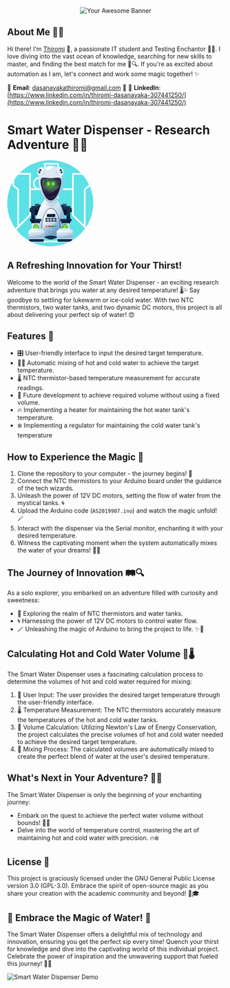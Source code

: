 <p align="center">
  <img src="https://github.com/Thiromi97/ebay_automation/blob/main/my%20banner.png?raw=true" alt="Your Awesome Banner" width="600" height="300">
</p>

## About Me 👩‍💻

Hi there! I'm [Thiromi](https://www.linkedin.com/in/thiromi-dasanayaka-307441250/) 👋, a passionate IT student and Testing Enchantor 🧙‍♂️. I love diving into the vast ocean of knowledge, searching for new skills to master, and finding the best match for me 🌊🔍. If you're as excited about automation as I am, let's connect and work some magic together! ✨

📧 **Email**: dasanayakathiromi@gmail.com 💌
🔗 **LinkedIn**: [https://www.linkedin.com/in/thiromi-dasanayaka-307441250/](https://www.linkedin.com/in/thiromi-dasanayaka-307441250/)
# Smart Water Dispenser - Research Adventure 🚀💧

<!-- Add the following HTML code to your README.md file -->
<p align="left">
  <img src="https://github.com/Thiromi97/smart_water_mixture/blob/main/water.png?raw=true" width="200" height="200" alt="Project Logo" style="border-radius: 50%;">
</p>


## A Refreshing Innovation for Your Thirst!
Welcome to the world of the Smart Water Dispenser - an exciting research adventure that brings you water at any desired temperature! 🌡️💦 Say goodbye to settling for lukewarm or ice-cold water. With two NTC thermistors, two water tanks, and two dynamic DC motors, this project is all about delivering your perfect sip of water! 😍

## Features 🌈
- 🎛️ User-friendly interface to input the desired target temperature.
- 🌊💧 Automatic mixing of hot and cold water to achieve the target temperature.
- 🌡️ NTC thermistor-based temperature measurement for accurate readings.
- 🚀 Future development to achieve required volume without using a fixed volume.
- 🔥 Implementing a heater for maintaining the hot water tank's temperature.
- ❄️ Implementing a regulator for maintaining the cold water tank's temperature

## How to Experience the Magic 🎉

1. Clone the repository to your computer - the journey begins! 🌟
2. Connect the NTC thermistors to your Arduino board under the guidance of the tech wizards.
3. Unleash the power of 12V DC motors, setting the flow of water from the mystical tanks. 🌀
4. Upload the Arduino code (`AS2019907.ino`) and watch the magic unfold! 🪄
5. Interact with the dispenser via the Serial monitor, enchanting it with your desired temperature.
6. Witness the captivating moment when the system automatically mixes the water of your dreams! 🌈🍹

## The Journey of Innovation 🛤️🔍
As a solo explorer, you embarked on an adventure filled with curiosity and sweetness:

- 🌈 Exploring the realm of NTC thermistors and water tanks.
- 🌀 Harnessing the power of 12V DC motors to control water flow.
- 🪄 Unleashing the magic of Arduino to bring the project to life. ✨🎩

## Calculating Hot and Cold Water Volume 🌊🌡️
The Smart Water Dispenser uses a fascinating calculation process to determine the volumes of hot and cold water required for mixing:

1. 🎯 User Input: The user provides the desired target temperature through the user-friendly interface.
2. 🌡️ Temperature Measurement: The NTC thermistors accurately measure the temperatures of the hot and cold water tanks.
3. 📐 Volume Calculation: Utilizing Newton's Law of Energy Conservation, the project calculates the precise volumes of hot and cold water needed to achieve the desired target temperature.
4. 🔀 Mixing Process: The calculated volumes are automatically mixed to create the perfect blend of water at the user's desired temperature.


## What's Next in Your Adventure? 🔮🌌

The Smart Water Dispenser is only the beginning of your enchanting journey:

- Embark on the quest to achieve the perfect water volume without bounds! 🌌🚀
- Delve into the world of temperature control, mastering the art of maintaining hot and cold water with precision. 🔥❄️

## License 📜

This project is graciously licensed under the GNU General Public License version 3.0 (GPL-3.0). Embrace the spirit of open-source magic as you share your creation with the academic community and beyond! 🌟🎓

## 🌊 Embrace the Magic of Water! 🌊

The Smart Water Dispenser offers a delightful mix of technology and innovation, ensuring you get the perfect sip every time! Quench your thirst for knowledge and dive into the captivating world of this individual project. Celebrate the power of inspiration and the unwavering support that fueled this journey! 🌟💧

![Smart Water Dispenser Demo](https://github.com/Thiromi97/smart_water_mixture/blob/main/demo_AdobeExpress.gif?raw=true)
